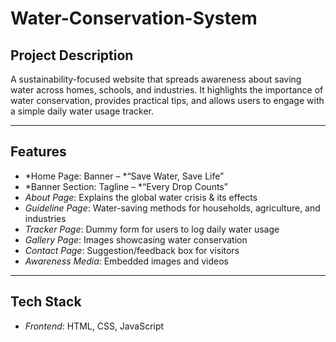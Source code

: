 # Water-Conservation-System
## Project Description  
A sustainability-focused website that spreads awareness about saving water across homes, schools, and industries. It highlights the importance of water conservation, provides practical tips, and allows users to engage with a simple daily water usage tracker.

---

## Features  
- *Home Page: Banner – *“Save Water, Save Life”  
- *Banner Section: Tagline – *“Every Drop Counts”  
- *About Page*: Explains the global water crisis & its effects  
- *Guideline Page*: Water-saving methods for households, agriculture, and industries  
- *Tracker Page*: Dummy form for users to log daily water usage  
- *Gallery Page*: Images showcasing water conservation
- *Contact Page*: Suggestion/feedback box for visitors  
- *Awareness Media*: Embedded images and videos  

---

## Tech Stack  
- *Frontend*: HTML, CSS, JavaScript
